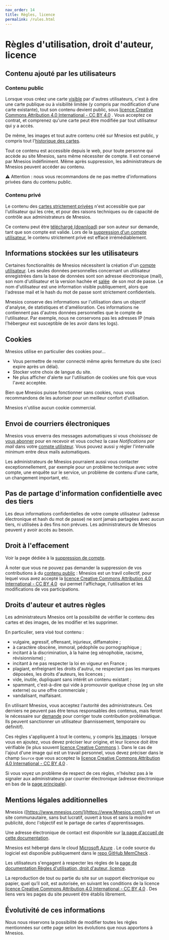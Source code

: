 ```yaml
---
nav_order: 14
title: Règles, licence
permalink: /rules.html
---
```


# Règles d'utilisation, droit d'auteur, licence

## Contenu ajouté par les utilisateurs

### Contenu public

Lorsque vous créez une carte [visible](authoring.md#visibilité-des-cartes) par d'autres utilisateurs, c'est à dire une carte publique ou à visibilité limitée (y compris par modification d'une carte existante), tout son contenu devient public, sous [licence Creative Commons Attribution 4.0 International - CC BY 4.0](https://creativecommons.org/licenses/by/4.0/deed.fr)&nbsp;<i class="fas fa-external-link-alt"></i>. Vous acceptez ce contrat, et comprenez qu'une carte peut être modifiée par tout utilisateur qui y a accès.

De même, les images et tout autre contenu créé sur Mnesios est public, y compris tout l'[historique des cartes](card-history.md).

Tout ce contenu est accessible depuis le web, pour toute personne qui accède au site Mnesios, sans même nécessiter de compte. Il est conservé par Mnesios indéfiniment. Même après suppression, les administrateurs de Mnesios peuvent accéder au contenu.

⚠ Attention : nous vous recommandons de ne pas mettre d'informations privées dans du contenu public.

### Contenu privé

Le contenu des [cartes strictement privées](authoring.md#visibilité-des-cartes) n'est accessible que par l'utilisateur qui les crée, et pour des raisons techniques ou de capacité de contrôle aux administrateurs de Mnesios.

Ce contenu peut être [téléchargé (download)](account.md#téléchargement) par son auteur sur demande, tant que son compte est valide. Lors de la [suppression d'un compte utilisateur](delete-personal-data.md), le contenu strictement privé est effacé irrémédiablement.

## Informations stockées sur les utilisateurs

Certaines fonctionalités de Mnesios nécessitent la création d'un [compte utilisateur](account.md). Les seules données personnelles concernant un utilisateur enregistrées dans la base de données sont son adresse électronique (mail), son nom d'utilisateur et la version hachée et [salée](https://fr.wikipedia.org/wiki/Salage_(cryptographie))&nbsp;<i class="fas fa-external-link-alt"></i> de son mot de passe. Le nom d'utilisateur est une information visible publiquement, alors que l'adresse mail et le hash du mot de passe sont strictement confidentiels.

Mnesios conserve des informations sur l'utilisation dans un objectif d'analyse, de statistiques et d'amélioration. Ces informations ne contiennent pas d'autres données personnelles que le compte de l'utilisateur. Par exemple, nous ne conservons pas les adresses IP (mais l'hébergeur est susceptible de les avoir dans les logs).

## Cookies

Mnesios utilise en particulier des cookies pour...

- Vous permettre de rester connecté même après fermeture du site (ceci expire après un délai).
- Stocker votre choix de langue du site.
- Ne plus afficher d'alerte sur l'utilisation de cookies une fois que vous l'avez acceptée.

Bien que Mnesios puisse fonctionner sans cookies, nous vous recommandons de les autoriser pour un meilleur confort d'utilisation.

Mnesios n'utilise aucun cookie commercial.

## Envoi de courriers électroniques

Mnesios vous enverra des messages automatiques si vous choisissez de [vous abonner](following.md) pour en recevoir et vous cochez la case _Notifications par mail_ dans votre [compte utilisteur](https://www.mnesios.com/Identity/Account/Manage)<i class="intextlogo"></i>. Vous pouvez aussi y régler l'intervalle minimum entre deux mails automatiques.

Les administrateurs de Mnesios pourraient aussi vous contacter exceptionnellement, par exemple pour un problème technique avec votre compte, une enquête sur le service, un problème de contenu d'une carte, un changement important, etc.

## Pas de partage d'information confidentielle avec des tiers

Les deux informations confidentielles de votre compte utilisateur (adresse électronique et hash du mot de passe) ne sont jamais partagées avec aucun tiers, ni utilisées à des fins non prévues. Les administrateurs de Mnesios peuvent y avoir accès au besoin.

## Droit à l'effacement

Voir la page dédiée à la [suppression de compte](delete-personal-data.md).

À noter que vous ne pouvez pas demander la suppression de vos contributions à du [contenu public](#contenu-public) : Mnesios est un travil collectif, pour lequel vous avez accepté la [licence Creative Commons Attribution 4.0 International - CC BY 4.0](https://creativecommons.org/licenses/by/4.0/deed.fr)&nbsp;<i class="fas fa-external-link-alt"></i> qui permet l'affichage, l'utilisation et les modifications de vos participations.

## Droits d'auteur et autres règles

Les administrateurs Mnesios ont la possibilité de vérifier le contenu des cartes et des images, de les modifier et les supprimer.

En particulier, sera visé tout contenu :

- vulgaire, agressif, offensant, injurieux, diffamatoire ;
- à caractère obscène, immoral, pédophile ou pornographique ;
- incitant à la discrimination, à la haine (eg xénophobie, racisme, révisionnisme) ;
- incitant à ne pas respecter la loi en vigueur en France ;
- plagiant, enfreignant les droits d'autrui, ne respectant pas les marques déposées, les droits d'auteurs, les licences ;
- vide, inutile, dupliquant sans intérêt un contenu existant ;
- spammant, c'est-à-dire qui vide à promouvoir quelque chose (eg un site externe) ou une offre commerciale ;
- vandalisant, malfaisant.

En utilisant Mnesios, vous acceptez l'autorité des administrateurs. Ces derniers ne peuvent pas être tenus responsables des contenus, mais feront le nécessaire sur [demande](index.md#règles-contact) pour corriger toute contribution problématique. Ils peuvent sanctionner un utilisateur (bannissement, temporaire ou définitif).

Ces règles s'appliquent à tout le contenu, y compris [les images](media.md) : lorsque vous en ajoutez, vous devez préciser leur origine, et leur licence doit être vérifiable (le plus souvent [licence Creative Commons](https://creativecommons.org/licences)&nbsp;<i class="fas fa-external-link-alt"></i>). Dans le cas de l'ajout d'une image qui est un travail personnel, vous devez préciser dans le champ `Source` que vous acceptez la [licence Creative Commons Attribution 4.0 International - CC BY 4.0](https://creativecommons.org/licenses/by/4.0/deed.fr)&nbsp;<i class="fas fa-external-link-alt"></i>.

Si vous voyez un problème de respect de ces règles, n'hésitez pas à le signaler aux administrateurs par courrier électronique (adresse électronique en bas de la [page principale](index.md)).

## Mentions légales additionnelles

Mnesios ([https://www.mnesios.com/](https://www.Mnesios.com/)<i class="intextlogo"></i>) est un site communautaire, sans but lucratif, ouvert à tous et sans la moindre publicité, donc l'objectif est le partage de cartes d'apprentissages.

Une adresse électronique de contact est disponible sur [la page d'accueil de cette documentation](index.md#règles-contact).

Mnesios est hébergé dans le cloud [Microsoft Azure](https://learn.microsoft.com/fr-fr/azure/)&nbsp;<i class="fas fa-external-link-alt"></i>. Le code source du logiciel est disponible publiquement dans le [repo GitHub MemCheck](https://github.com/VoltanFr/memcheck)&nbsp;<i class="fas fa-external-link-alt"></i>.

Les utilisateurs s'engagent à respecter les règles de la [page de documentation Règles d'utilisation, droit d'auteur, licence](rules.md).

La reproduction de tout ou partie du site sur un support électronique ou papier, quel qu’il soit, est autorisée, en suivant les conditions de la licence [licence Creative Commons Attribution 4.0 International - CC BY 4.0](https://creativecommons.org/licenses/by/4.0/deed.fr)&nbsp;<i class="fas fa-external-link-alt"></i>. Des liens vers les pages du site peuvent être établis librement.

## Évolutivité de ces informations

Nous nous réservons la possibilité de modifier toutes les règles mentionnées sur cette page selon les évolutions que nous apportons à Mnesios.
